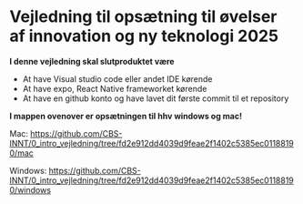 # Vejledning til opsætning til øvelser af innovation og ny teknologi 2025
**I denne vejledning skal slutproduktet være**
- At have Visual studio code eller andet IDE kørende
- At have expo, React Native frameworket kørende
- At have en github konto og have lavet dit første commit til et repository

**I mappen ovenover er opsætningen til hhv windows og mac!**

Mac: https://github.com/CBS-INNT/0_intro_vejledning/tree/fd2e912dd4039d9feae2f1402c5385ec01188190/mac

Windows: https://github.com/CBS-INNT/0_intro_vejledning/tree/fd2e912dd4039d9feae2f1402c5385ec01188190/windows
